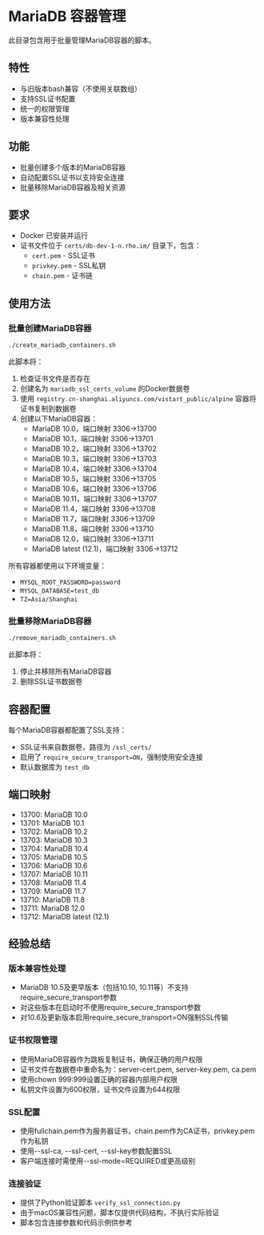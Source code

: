 # MariaDB 容器管理

此目录包含用于批量管理MariaDB容器的脚本。

## 特性

- 与旧版本bash兼容（不使用关联数组）
- 支持SSL证书配置
- 统一的权限管理
- 版本兼容性处理

## 功能

- 批量创建多个版本的MariaDB容器
- 自动配置SSL证书以支持安全连接
- 批量移除MariaDB容器及相关资源

## 要求

- Docker 已安装并运行
- 证书文件位于 `certs/db-dev-1-n.rho.im/` 目录下，包含：
  - `cert.pem` - SSL证书
  - `privkey.pem` - SSL私钥
  - `chain.pem` - 证书链

## 使用方法

### 批量创建MariaDB容器

```bash
./create_mariadb_containers.sh
```

此脚本将：

1. 检查证书文件是否存在
2. 创建名为 `mariadb_ssl_certs_volume` 的Docker数据卷
3. 使用 `registry.cn-shanghai.aliyuncs.com/vistart_public/alpine` 容器将证书复制到数据卷
4. 创建以下MariaDB容器：
   - MariaDB 10.0，端口映射 3306->13700
   - MariaDB 10.1，端口映射 3306->13701
   - MariaDB 10.2，端口映射 3306->13702
   - MariaDB 10.3，端口映射 3306->13703
   - MariaDB 10.4，端口映射 3306->13704
   - MariaDB 10.5，端口映射 3306->13705
   - MariaDB 10.6，端口映射 3306->13706
   - MariaDB 10.11，端口映射 3306->13707
   - MariaDB 11.4，端口映射 3306->13708
   - MariaDB 11.7，端口映射 3306->13709
   - MariaDB 11.8，端口映射 3306->13710
   - MariaDB 12.0，端口映射 3306->13711
   - MariaDB latest (12.1)，端口映射 3306->13712

所有容器都使用以下环境变量：
- `MYSQL_ROOT_PASSWORD=password`
- `MYSQL_DATABASE=test_db`
- `TZ=Asia/Shanghai`

### 批量移除MariaDB容器

```bash
./remove_mariadb_containers.sh
```

此脚本将：
1. 停止并移除所有MariaDB容器
2. 删除SSL证书数据卷

## 容器配置

每个MariaDB容器都配置了SSL支持：
- SSL证书来自数据卷，路径为 `/ssl_certs/`
- 启用了 `require_secure_transport=ON`，强制使用安全连接
- 默认数据库为 `test_db`

## 端口映射

- 13700: MariaDB 10.0
- 13701: MariaDB 10.1
- 13702: MariaDB 10.2
- 13703: MariaDB 10.3
- 13704: MariaDB 10.4
- 13705: MariaDB 10.5
- 13706: MariaDB 10.6
- 13707: MariaDB 10.11
- 13708: MariaDB 11.4
- 13709: MariaDB 11.7
- 13710: MariaDB 11.8
- 13711: MariaDB 12.0
- 13712: MariaDB latest (12.1)

## 经验总结

### 版本兼容性处理
- MariaDB 10.5及更早版本（包括10.10, 10.11等）不支持require_secure_transport参数
- 对这些版本在启动时不使用require_secure_transport参数
- 对10.6及更新版本启用require_secure_transport=ON强制SSL传输

### 证书权限管理
- 使用MariaDB容器作为跳板复制证书，确保正确的用户权限
- 证书文件在数据卷中重命名为：server-cert.pem, server-key.pem, ca.pem
- 使用chown 999:999设置正确的容器内部用户权限
- 私钥文件设置为600权限，证书文件设置为644权限

### SSL配置
- 使用fullchain.pem作为服务器证书，chain.pem作为CA证书，privkey.pem作为私钥
- 使用--ssl-ca, --ssl-cert, --ssl-key参数配置SSL
- 客户端连接时需使用--ssl-mode=REQUIRED或更高级别

### 连接验证
- 提供了Python验证脚本 `verify_ssl_connection.py` 
- 由于macOS兼容性问题，脚本仅提供代码结构，不执行实际验证
- 脚本包含连接参数和代码示例供参考